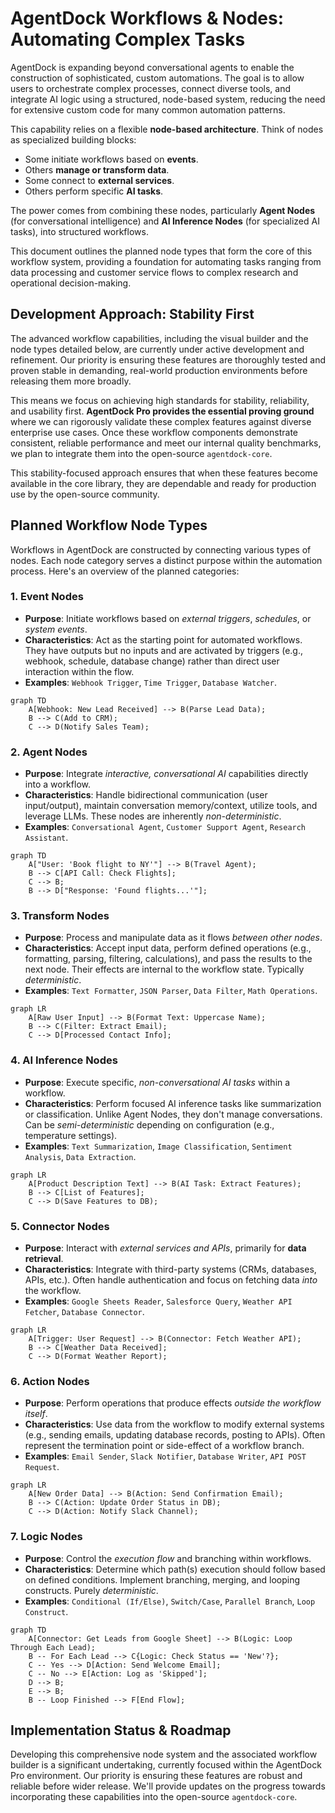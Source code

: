 # AgentDock Workflows & Nodes: Automating Complex Tasks

AgentDock is expanding beyond conversational agents to enable the construction of sophisticated, custom automations. The goal is to allow users to orchestrate complex processes, connect diverse tools, and integrate AI logic using a structured, node-based system, reducing the need for extensive custom code for many common automation patterns.

This capability relies on a flexible **node-based architecture**. Think of nodes as specialized building blocks:
- Some initiate workflows based on **events**.
- Others **manage or transform data**.
- Some connect to **external services**.
- Others perform specific **AI tasks**.

The power comes from combining these nodes, particularly **Agent Nodes** (for conversational intelligence) and **AI Inference Nodes** (for specialized AI tasks), into structured workflows.

This document outlines the planned node types that form the core of this workflow system, providing a foundation for automating tasks ranging from data processing and customer service flows to complex research and operational decision-making.

## Development Approach: Stability First

The advanced workflow capabilities, including the visual builder and the node types detailed below, are currently under active development and refinement. Our priority is ensuring these features are thoroughly tested and proven stable in demanding, real-world production environments before releasing them more broadly.

This means we focus on achieving high standards for stability, reliability, and usability first. **AgentDock Pro provides the essential proving ground** where we can rigorously validate these complex features against diverse enterprise use cases. Once these workflow components demonstrate consistent, reliable performance and meet our internal quality benchmarks, we plan to integrate them into the open-source `agentdock-core`.

This stability-focused approach ensures that when these features become available in the core library, they are dependable and ready for production use by the open-source community.

## Planned Workflow Node Types

Workflows in AgentDock are constructed by connecting various types of nodes. Each node category serves a distinct purpose within the automation process. Here's an overview of the planned categories:

### 1. Event Nodes
   - **Purpose**: Initiate workflows based on *external triggers*, *schedules*, or *system events*.
   - **Characteristics**: Act as the starting point for automated workflows. They have outputs but no inputs and are activated by triggers (e.g., webhook, schedule, database change) rather than direct user interaction within the flow.
   - **Examples**: `Webhook Trigger`, `Time Trigger`, `Database Watcher`.
```mermaid
graph TD
    A[Webhook: New Lead Received] --> B(Parse Lead Data);
    B --> C(Add to CRM);
    C --> D(Notify Sales Team);
```

### 2. Agent Nodes
   - **Purpose**: Integrate *interactive, conversational AI* capabilities directly into a workflow.
   - **Characteristics**: Handle bidirectional communication (user input/output), maintain conversation memory/context, utilize tools, and leverage LLMs. These nodes are inherently *non-deterministic*.
   - **Examples**: `Conversational Agent`, `Customer Support Agent`, `Research Assistant`.
```mermaid
graph TD
    A["User: 'Book flight to NY'"] --> B(Travel Agent);
    B --> C[API Call: Check Flights];
    C --> B;
    B --> D["Response: 'Found flights...'"];
```

### 3. Transform Nodes
   - **Purpose**: Process and manipulate data as it flows *between other nodes*.
   - **Characteristics**: Accept input data, perform defined operations (e.g., formatting, parsing, filtering, calculations), and pass the results to the next node. Their effects are internal to the workflow state. Typically *deterministic*.
   - **Examples**: `Text Formatter`, `JSON Parser`, `Data Filter`, `Math Operations`.
```mermaid
graph LR
    A[Raw User Input] --> B(Format Text: Uppercase Name);
    B --> C(Filter: Extract Email);
    C --> D[Processed Contact Info];
```

### 4. AI Inference Nodes
   - **Purpose**: Execute specific, *non-conversational AI tasks* within a workflow.
   - **Characteristics**: Perform focused AI inference tasks like summarization or classification. Unlike Agent Nodes, they don't manage conversations. Can be *semi-deterministic* depending on configuration (e.g., temperature settings).
   - **Examples**: `Text Summarization`, `Image Classification`, `Sentiment Analysis`, `Data Extraction`.
```mermaid
graph LR
    A[Product Description Text] --> B(AI Task: Extract Features);
    B --> C[List of Features];
    C --> D(Save Features to DB);
```

### 5. Connector Nodes
   - **Purpose**: Interact with *external services and APIs*, primarily for **data retrieval**.
   - **Characteristics**: Integrate with third-party systems (CRMs, databases, APIs, etc.). Often handle authentication and focus on fetching data *into* the workflow.
   - **Examples**: `Google Sheets Reader`, `Salesforce Query`, `Weather API Fetcher`, `Database Connector`.
```mermaid
graph LR
    A[Trigger: User Request] --> B(Connector: Fetch Weather API);
    B --> C[Weather Data Received];
    C --> D(Format Weather Report);
```

### 6. Action Nodes
   - **Purpose**: Perform operations that produce effects *outside the workflow itself*.
   - **Characteristics**: Use data from the workflow to modify external systems (e.g., sending emails, updating database records, posting to APIs). Often represent the termination point or side-effect of a workflow branch.
   - **Examples**: `Email Sender`, `Slack Notifier`, `Database Writer`, `API POST Request`.
```mermaid
graph LR
    A[New Order Data] --> B(Action: Send Confirmation Email);
    B --> C(Action: Update Order Status in DB);
    C --> D(Action: Notify Slack Channel);
```

### 7. Logic Nodes
   - **Purpose**: Control the *execution flow* and branching within workflows.
   - **Characteristics**: Determine which path(s) execution should follow based on defined conditions. Implement branching, merging, and looping constructs. Purely *deterministic*.
   - **Examples**: `Conditional (If/Else)`, `Switch/Case`, `Parallel Branch`, `Loop Construct`.
```mermaid
graph TD
    A[Connector: Get Leads from Google Sheet] --> B(Logic: Loop Through Each Lead);
    B -- For Each Lead --> C{Logic: Check Status == 'New'?};
    C -- Yes --> D[Action: Send Welcome Email];
    C -- No --> E[Action: Log as 'Skipped'];
    D --> B;
    E --> B;
    B -- Loop Finished --> F[End Flow];
```

## Implementation Status & Roadmap

Developing this comprehensive node system and the associated workflow builder is a significant undertaking, currently focused within the AgentDock Pro environment. Our priority is ensuring these features are robust and reliable before wider release. We'll provide updates on the progress towards incorporating these capabilities into the open-source `agentdock-core`.
